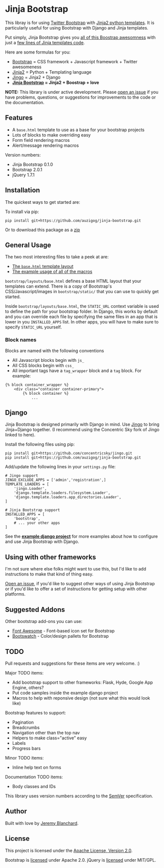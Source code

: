 # Jinja Bootstrap
This libray is for using [Twitter Bootstrap][bootstrap] with [Jinja2 python templates][jinja].
It is particularly useful for using Bootstrap with Django and Jinja templates.

Put simply, Jinja Bootstrap gives you [all of this Boostrap awesomness][demo] with just a [few lines of Jinja templates code][examplesfile].

Here are some formulas for you:

  * [Bootstrap][bootstrap] = CSS framework + Javascript framework + Twitter awesomeness
  * [Jinja2][jinja] = Python + Templating language
  * [Jingo][jingo] = Jinja2 + Django
  * **[Jinja Bootstrap](http://github.com/auzigog/jinja-bootstrap) = Jinja2 + Boostrap + love**

**NOTE:** This library is under active development. Please [open an issue][issues] if you have problems, questions, or suggestions for improvements to the code or the documentation.

## Features

  * A `base.html` template to use as a base for your bootstrap projects
  * Lots of blocks to make overriding easy
  * Form field rendering macros
  * Alert/message rendering macros

Version numbers:

  * Jinja Bootstrap 0.1.0
  * Bootstrap 2.0.1
  * jQuery 1.7.1


## Installation

The quickest ways to get started are:

To install via pip:

    pip install git+https://github.com/auzigog/jinja-bootstrap.git

Or to download this package as a [zip](https://github.com/auzigog/jinja-bootstrap/zipball/master)


## General Usage


The two most interesting files to take a peek at are:

  * [The `base.html` template layout](http://github.com/auzigog/jinja-bootstrap/blob/master/bootstrap/templates/bootstrap/layouts/base.html)
  * [The example usage of all of the macros][examplesfile]

`bootstrap/layouts/base.html` defines a base HTML layout that your templates can extend.
There is a copy of Bootstrap's CSS/Javascript/images in `bootstrap/static/` that you can use to quickly get started.

Inside `bootstrap/layouts/base.html`, the `STATIC_URL` context variable is used to define the path for your bootstrap folder.
In Django, this works by default and you can override each file by specifying the same files in an app that is lower in you `INSTALLED_APPS` list.
In other apps, you will have to make sure to specify `STATIC_URL` yourself.


### Block names
Blocks are named with the following conventions

  * All Javascript blocks begin with `js_`
  * All CSS blocks begin with `css_`
  * All important tags have a `tag_wrapper` block and a `tag` block. For example:

```
{% block container_wrapper %}
    <div class="container container-primary">
        {% block container %}
            ...
```


## Django
Jinja Bootstrap is designed primarily with Django in mind. Use [Jingo][jingo] to bring Jinja+Django together. (I recommend using the Concentric Sky fork of Jingo linked to here).

Install the following files using pip:

    pip install git+https://github.com/concentricsky/jingo.git
    pip install git+https://github.com/auzigog/jinja-bootstrap.git

Add/update the following lines in your `settings.py` file:

    # Jingo support
    JINGO_EXCLUDE_APPS = ['admin','registration',]
    TEMPLATE_LOADERS = [
    	'jingo.Loader',
        'django.template.loaders.filesystem.Loader',
        'django.template.loaders.app_directories.Loader',
    ]

    # Jinja Bootstrap support
    INSTALLED_APPS = [
        'bootstrap',
        # ... your other apps
    ]

See the **[example django project](http://github.com/auzigog/jinja-bootstrap/tree/master/example_project_django)** for more examples about how to configure and use Jinja Bootstrap with Django.


## Using with other frameworks
I'm not sure where else folks might want to use this, but I'd like to add instructions to make that kind of thing easy.

[Open an issue][issues], if you'd like to suggest other ways of using Jinja Bootstrap or if you'd like to offer a set of instructions for getting setup with other platforms.


## Suggested Addons
Other bootstrap add-ons you can use:

  * [Font Awesome](http://fortawesome.github.com/Font-Awesome/) - Font-based icon set for Bootstrap
  * [Bootswatch](http://bootswatch.com/) - Color/design pallets for Bootstrap

## TODO
Pull requests and suggestions for these items are very welcome. :)

Major TODO items:

  * Add bootstrap support to other frameworks: Flask, Hyde, Google App Engine, others?
  * Put code samples inside the example django project
  * Macros to help with reponsive design (not sure what this would look like)

Bootstrap features to support:

  * Pagination
  * Breadcrumbs
  * Navigation other than the top nav
  * Helpers to make class="active" easy
  * Labels
  * Progress bars

Minor TODO items:

  * Inline help text on forms

Documentation TODO items:

  * Body classes and IDs

This library uses version numbers according to the [SemVer](http://semver.org/) specification.


## Author
Built with love by [Jeremy Blanchard](http://blanchardjeremy.com).


## License
This project is licensed under the [Apache License, Version 2.0](http://www.apache.org/licenses/LICENSE-2.0).

Bootstrap  is [licensed](https://github.com/twitter/bootstrap/blob/master/LICENSE) under Apache 2.0.
jQuery is [licensed](http://jquery.org/license/) under MIT/GPL.


[demo]: http://jinjabootstrap.herokuapp.com/
[examplesfile]: http://github.com/auzigog/jinja-bootstrap/blob/master/example_project_django/root/templates/home.html
[issues]: https://github.com/auzigog/hyde-bootstrap/issues
[bootstrap]: http://twitter.github.com/bootstrap/
[jingo]: http://github.com/concentricsky/jingo/
[jinja]: http://jinja.pocoo.org/docs/